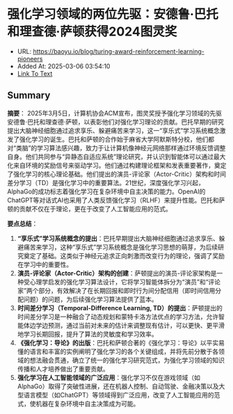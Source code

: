 # 强化学习领域的两位先驱：安德鲁·巴托和理查德·萨顿获得2024图灵奖
- URL: https://baoyu.io/blog/turing-award-reinforcement-learning-pioneers
- Added At: 2025-03-06 03:54:10
- [Link To Text](2025-03-06-强化学习领域的两位先驱：安德鲁·巴托和理查德·萨顿获得2024图灵奖_raw.md)

## Summary
**摘要**：
2025年3月5日，计算机协会ACM宣布，图灵奖授予强化学习领域的先驱安德鲁·巴托和理查德·萨顿，以表彰他们对强化学习理论的贡献。巴托早期的研究提出大脑神经细胞通过追求享乐、躲避痛苦来学习，这一“享乐式”学习系统概念激发了强化学习的诞生。巴托和萨顿的合作始于麻省大学阿默斯特分校，他们都对“类脑”的学习算法感兴趣，致力于让计算机像神经元网络那样通过环境反馈调整自身。他们共同参与“异静态自适应系统”理论研究，并认识到智能体可以通过最大化来自环境的奖励信号来驱动学习。他们通过构建理论框架和发表重要著作，奠定了强化学习的核心理论基础。他们提出的演员-评论家（Actor-Critic）架构和时间差分学习（TD）是强化学习中的重要算法。21世纪，深度强化学习兴起，AlphaGo的成功标志着强化学习在复杂环境中自主决策的能力。OpenAI的ChatGPT等对话式AI也采用了人类反馈强化学习（RLHF）来提升性能。巴托和萨顿的贡献不仅在于理论，更在于改变了人工智能应用的范式。

**要点总结**：

1.  **“享乐式”学习系统概念的提出**：巴托早期提出大脑神经细胞通过追求享乐、躲避痛苦来学习，这种“享乐式”学习系统概念是强化学习思想的萌芽，为后续研究奠定了基础。这类似于神经元追求正向刺激而改变行为的理论，强调了奖励在学习中的重要性。
2.  **演员-评论家（Actor-Critic）架构的创建**：萨顿提出的演员-评论家架构是一种受心理学启发的强化学习算法设计，它将学习智能体拆分为“演员”和“评论家”两个部分，有效解决了在长期回报和即时行为间分配信用（即时间信用分配问题）的问题，为后续强化学习算法提供了蓝本。
3.  **时间差分学习（Temporal-Difference Learning, TD）的提出**：萨顿提出的时间差分学习是一种融合了动态规划和蒙特卡洛方法优点的学习方法，允许智能体边学边预测，通过当前对未来的估计来调整现有估计，可以更快、更平滑地学习长期回报，提升了算法的灵敏度和学习效率。
4.  **《强化学习：导论》的出版**：巴托和萨顿合著的《强化学习：导论》以平实易懂的语言和丰富的实例阐明了强化学习的各个关键组成，并将先前分散于各领域的想法融会贯通，确立了统一的强化学习研究范式，为强化学习领域的知识传播和人才培养做出了重要贡献。
5.  **强化学习在人工智能领域的广泛应用**：强化学习不仅在游戏领域（如AlphaGo）取得了突破性进展，还在机器人控制、自动驾驶、金融决策以及大型语言模型（如ChatGPT）等领域得到广泛应用，改变了人工智能应用的范式，使机器在复杂环境中自主决策成为可能。

